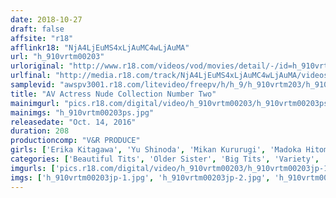 ```yaml
---
date: 2018-10-27
draft: false
affsite: "r18"
afflinkr18: "NjA4LjEuMS4xLjAuMC4wLjAuMA"
url: "h_910vrtm00203"
urloriginal: "http://www.r18.com/videos/vod/movies/detail/-/id=h_910vrtm00203"
urlfinal: "http://media.r18.com/track/NjA4LjEuMS4xLjAuMC4wLjAuMA/videos/vod/movies/detail/-/id=h_910vrtm00203"
samplevid: "awspv3001.r18.com/litevideo/freepv/h/h_9/h_910vrtm203/h_910vrtm203_dmb_w.mp4"
title: "AV Actress Nude Collection Number Two"
mainimgurl: "pics.r18.com/digital/video/h_910vrtm00203/h_910vrtm00203ps.jpg"
mainimgs: "h_910vrtm00203ps.jpg"
releasedate: "Oct. 14, 2016"
duration: 208
productioncomp: "V&R PRODUCE"
girls: ['Erika Kitagawa', 'Yu Shinoda', 'Mikan Kururugi', 'Madoka Hitomi', 'Haruna Ayane', 'Miku Abeno', 'Rina Uchimura', 'Mayu Sato', 'Aya Miyazaki', 'Yuka Aoba']
categories: ['Beautiful Tits', 'Older Sister', 'Big Tits', 'Variety', 'Other Fetishes', 'Ass Lover', 'Genital Close-Up', 'Hi-Def']
imgurls: ['pics.r18.com/digital/video/h_910vrtm00203/h_910vrtm00203jp-1.jpg', 'pics.r18.com/digital/video/h_910vrtm00203/h_910vrtm00203jp-2.jpg', 'pics.r18.com/digital/video/h_910vrtm00203/h_910vrtm00203jp-3.jpg', 'pics.r18.com/digital/video/h_910vrtm00203/h_910vrtm00203jp-4.jpg', 'pics.r18.com/digital/video/h_910vrtm00203/h_910vrtm00203jp-5.jpg', 'pics.r18.com/digital/video/h_910vrtm00203/h_910vrtm00203jp-6.jpg', 'pics.r18.com/digital/video/h_910vrtm00203/h_910vrtm00203jp-7.jpg', 'pics.r18.com/digital/video/h_910vrtm00203/h_910vrtm00203jp-8.jpg', 'pics.r18.com/digital/video/h_910vrtm00203/h_910vrtm00203jp-9.jpg', 'pics.r18.com/digital/video/h_910vrtm00203/h_910vrtm00203jp-10.jpg', 'pics.r18.com/digital/video/h_910vrtm00203/h_910vrtm00203jp-11.jpg', 'pics.r18.com/digital/video/h_910vrtm00203/h_910vrtm00203jp-12.jpg', 'pics.r18.com/digital/video/h_910vrtm00203/h_910vrtm00203jp-13.jpg', 'pics.r18.com/digital/video/h_910vrtm00203/h_910vrtm00203jp-14.jpg', 'pics.r18.com/digital/video/h_910vrtm00203/h_910vrtm00203jp-15.jpg', 'pics.r18.com/digital/video/h_910vrtm00203/h_910vrtm00203jp-16.jpg', 'pics.r18.com/digital/video/h_910vrtm00203/h_910vrtm00203jp-17.jpg', 'pics.r18.com/digital/video/h_910vrtm00203/h_910vrtm00203jp-18.jpg', 'pics.r18.com/digital/video/h_910vrtm00203/h_910vrtm00203jp-19.jpg', 'pics.r18.com/digital/video/h_910vrtm00203/h_910vrtm00203jp-20.jpg']
imgs: ['h_910vrtm00203jp-1.jpg', 'h_910vrtm00203jp-2.jpg', 'h_910vrtm00203jp-3.jpg', 'h_910vrtm00203jp-4.jpg', 'h_910vrtm00203jp-5.jpg', 'h_910vrtm00203jp-6.jpg', 'h_910vrtm00203jp-7.jpg', 'h_910vrtm00203jp-8.jpg', 'h_910vrtm00203jp-9.jpg', 'h_910vrtm00203jp-10.jpg', 'h_910vrtm00203jp-11.jpg', 'h_910vrtm00203jp-12.jpg', 'h_910vrtm00203jp-13.jpg', 'h_910vrtm00203jp-14.jpg', 'h_910vrtm00203jp-15.jpg', 'h_910vrtm00203jp-16.jpg', 'h_910vrtm00203jp-17.jpg', 'h_910vrtm00203jp-18.jpg', 'h_910vrtm00203jp-19.jpg', 'h_910vrtm00203jp-20.jpg']
---
```

